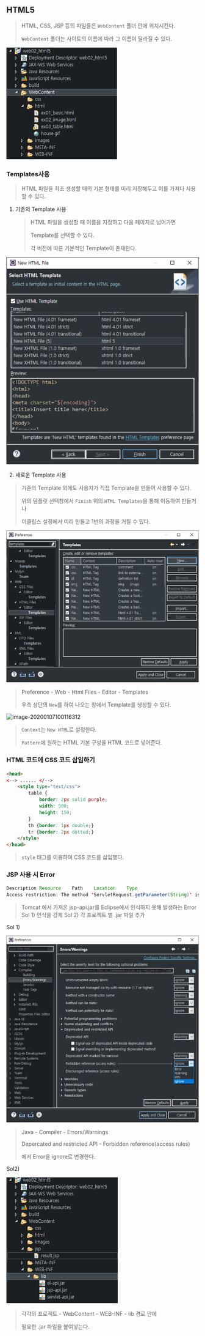 ## HTML5

> HTML, CSS, JSP 등의 파일들은 `WebContent` 폴더 안에 위치시킨다.
>
> `WebContent` 폴더는 사이트의 이름에 따라 그 이름이 달라질 수 있다.

![image-20200107124157280](./Image/image-20200107124157280.png)





### Templates사용

> HTML 파일을 최초 생성할 때의 기본 형태를 미리 저장해두고 이를 가져다 사용할 수 있다.

1. 기존의 Template 사용

   > HTML 파일을 생성할 때 이름을 지정하고 다음 페이지로 넘어가면
   >
   > Template를 선택할 수 있다.
   >
   > 각 버전에 따른 기본적인 Template이 존재한다.

![image-20200107095816721](./Image/image-20200107095816721.png)

 

2. 새로운 Template 사용

> 기존의 Template 외에도 사용자가 직접 Template을 만들어 사용할 수 있다.
>
> 위의 템플릿 선택창에서 `Finish` 위의 `HTML Templates`을 통해 이동하여 만들거나
>
> 이클립스 설정에서 미리 만들고 1번의 과정을 거칠 수 있다.

![image-20200107100018405](./Image/image-20200107100018405.png)

> Preference - Web - Html Files - Editor - Templates
>
> 우측 상단의 `New`를 하여 나오는 창에서 Template를 생성할 수 있다.

![image-20200107100116312](C:\Jzee\Til\Web\Image\image-20200107100116312.png)

> `Context`는 `New HTML`로 설정한다.
>
> `Pattern`에 원하는 HTML 기본 구성을 HTML 코드로 넣어준다.



### HTML 코드에 CSS 코드 삽입하기

```html
<head>
<--> ...... </-->    
    <style type="text/css">
        table {
            border: 2px solid purple;
            width: 500;
            height: 150;
        }
        th {border: 1px double;}
        tr {border: 2px dotted;}
    </style>
</head>
```

> `style` 태그를 이용하여 CSS 코드를 삽입했다.


### JSP 사용 시 Error
```java
Description	Resource	Path	Location	Type
Access restriction: The method 'ServletRequest.getParameter(String)' is not API (restriction on required library 'C:\Program Files\Java\jdk1.8.0_231\jre\lib\ext\servlet-api.jar')	result.jsp	/web02_html5/WebContent/jsp	line 16	JSP Problem
```
> Tomcat 에서 가져온 jsp-api.jar를 Eclipse에서 인식하지 못해 발생하는 Error
> Sol 1) 인식을 강제
> Sol 2) 각 프로젝트 별 .jar 파일 추가

Sol 1)

![image-20200107155936988](./Image/image-20200107155936988.png)

> Java - Compiler - Errors/Warnings
>
> Depercated and restricted API - Forbidden reference(access rules)
>
> 에서 Error을 ignore로 변경한다.



Sol2)

![image-20200107162638304](./Image/image-20200107162638304.png)

> 각각의 프로젝트 - WebContent - WEB-INF - lib 경로 안에
>
> 필요한 .jar 파일을 붙여넣는다.